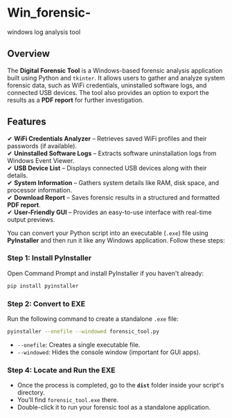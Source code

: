# Win_forensic-
windows log analysis tool

## Overview  
The **Digital Forensic Tool** is a Windows-based forensic analysis application built using Python and `tkinter`. It allows users to gather and analyze system forensic data, such as WiFi credentials, uninstalled software logs, and connected USB devices. The tool also provides an option to export the results as a **PDF report** for further investigation.  

## Features  
✔ **WiFi Credentials Analyzer** – Retrieves saved WiFi profiles and their passwords (if available).  
✔ **Uninstalled Software Logs** – Extracts software uninstallation logs from Windows Event Viewer.  
✔ **USB Device List** – Displays connected USB devices along with their details.  
✔ **System Information** – Gathers system details like RAM, disk space, and processor information.  
✔ **Download Report** – Saves forensic results in a structured and formatted **PDF report**.  
✔ **User-Friendly GUI** – Provides an easy-to-use interface with real-time output previews.  


You can convert your Python script into an executable (`.exe`) file using **PyInstaller** and then run it like any Windows application. Follow these steps:

### **Step 1: Install PyInstaller**  
Open Command Prompt and install PyInstaller if you haven't already:  
```bash
pip install pyinstaller
```


### **Step 2: Convert to EXE**  
Run the following command to create a standalone `.exe` file:  
```bash
pyinstaller --onefile --windowed forensic_tool.py
```
- `--onefile`: Creates a single executable file.  
- `--windowed`: Hides the console window (important for GUI apps).  

### **Step 4: Locate and Run the EXE**  
- Once the process is completed, go to the **`dist`** folder inside your script's directory.  
- You’ll find `forensic_tool.exe` there.  
- Double-click it to run your forensic tool as a standalone application.  


